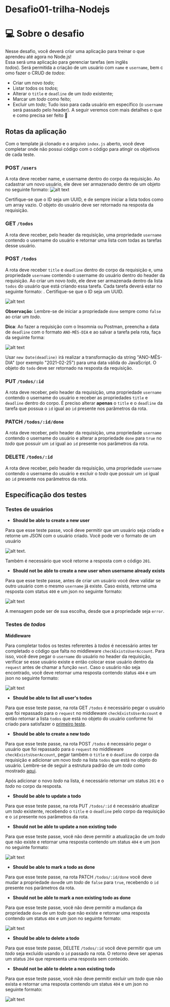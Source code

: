 # Desafio01-trilha-Nodejs
# 💻 Sobre o desafio
Nesse desafio, você deverá criar uma aplicação para treinar o que aprendeu até agora no Node.js!
Essa será uma aplicação para gerenciar tarefas (em inglês *todos*). Será permitida a criação de um usuário com `name` e `username`, bem como fazer o CRUD de *todos*:
- Criar um novo *todo*;
- Listar todos os *todos*;
- Alterar o `title` e `deadline` de um *todo* existente;
- Marcar um *todo* como feito;
- Excluir um *todo*;
Tudo isso para cada usuário em específico (o `username` será passado pelo header). A seguir veremos com mais detalhes o que e como precisa ser feito 🚀
## Rotas da aplicação
Com o template já clonado e o arquivo `index.js` aberto, você deve completar onde não possui código com o código para atingir os objetivos de cada teste.
### POST `/users`
A rota deve receber name, e username dentro do corpo da requisição. Ao cadastrar um novo usuário, ele deve ser armazenado dentro de um objeto no seguinte formato:
![alt text](https://github.com/igormachado/Desafio01-trilha-Nodejs/blob/main/post-user.png?raw=true)


Certifique-se que o ID seja um UUID, e de sempre iniciar a lista todos como um array vazio.
O objeto do usuário deve ser retornado na resposta da requisição. 

### GET `/todos`
A rota deve receber, pelo header da requisição, uma propriedade `username` contendo o username do usuário e retornar uma lista com todas as tarefas desse usuário.

### POST `/todos`
A rota deve receber `title` e `deadline` dentro do corpo da requisição e, uma propriedade `username` contendo o username do usuário dentro do header da requisição. Ao criar um novo *todo*, ele deve ser armazenada dentro da lista `todos` do usuário que está criando essa tarefa. Cada tarefa deverá estar no seguinte formato:  . Certifique-se que o ID seja um UUID.

![alt text](https://github.com/igormachado/Desafio01-trilha-Nodejs/blob/main/post-todos.png?raw=true)

**Observação**: Lembre-se de iniciar a propriedade `done` sempre como `false` ao criar um *todo*.

**Dica**: Ao fazer a requisição com o Insomnia ou Postman, preencha a data de `deadline` com o formato `ANO-MÊS-DIA` e ao salvar a tarefa pela rota, faça da seguinte forma:

![alt text](https://github.com/igormachado/Desafio01-trilha-Nodejs/blob/main/obs.png?raw=true)


Usar `new Date(deadline)` irá realizar a transformação da string "ANO-MÊS-DIA" (por exemplo "2021-02-25") para uma data válida do JavaScript.
O objeto do `todo` deve ser retornado na resposta da requisição.

### PUT `/todos/:id`

A rota deve receber, pelo header da requisição, uma propriedade `username` contendo o username do usuário e receber as propriedades `title` e `deadline` dentro do corpo. É preciso alterar **apenas** o `title` e o `deadline` da tarefa que possua o `id` igual ao `id` presente nos parâmetros da rota.

### PATCH `/todos/:id/done`

A rota deve receber, pelo header da requisição, uma propriedade `username` contendo o username do usuário e alterar a propriedade `done` para `true` no *todo* que possuir um `id` igual ao `id` presente nos parâmetros da rota.

### DELETE `/todos/:id`

A rota deve receber, pelo header da requisição, uma propriedade `username` contendo o username do usuário e excluir o *todo* que possuir um `id` igual ao `id` presente nos parâmetros da rota.


## Específicação dos testes

### Testes de usuários

- **Should be able to create a new user**

Para que esse teste passe, você deve permitir que um usuário seja criado e retorne um JSON com o usuário criado. Você pode ver o formato de um usuário 

![alt text](https://github.com/igormachado/Desafio01-trilha-Nodejs/blob/main/post-user.png?raw=true). 

Também é necessário que você retorne a resposta com o código `201`.

- **Should not be able to create a new user when username already exists**

Para que esse teste passe, antes de criar um usuário você deve validar se outro usuário com o mesmo `username` já existe. Caso exista, retorne uma resposta com status `400` e um json no seguinte formato:


![alt text](https://github.com/igormachado/Desafio01-trilha-Nodejs/blob/main/error.png?raw=true)


A mensagem pode ser de sua escolha, desde que a propriedade seja `error`.


### Testes de *todos*

**Middleware**

Para completar todos os testes referentes à *todos* é necessário antes ter completado o código que falta no middleware `checkExistsUserAccount`. Para isso, você deve pegar o `username` do usuário no header da requisição, verificar se esse usuário existe e então colocar esse usuário dentro da `request` antes de chamar a função `next`. Caso o usuário não seja encontrado, você deve retornar uma resposta contendo status `404` e um json no seguinte formato:

![alt text](https://github.com/igormachado/Desafio01-trilha-Nodejs/blob/main/error.png?raw=true)


- **Should be able to list all user's todos**

Para que esse teste passe, na rota GET `/todos` é necessário pegar o usuário que foi repassado para o `request` no middleware `checkExistsUserAccount` e então retornar a lista `todos` que está no objeto do usuário conforme foi criado para satisfazer o [primeiro teste](https://www.notion.so/Desafio-01-Conceitos-do-Node-js-59ccb235aecd43a6a06bf09a24e7ede8).

- **Should be able to create a new todo**

Para que esse teste passe, na rota POST `/todos` é necessário pegar o usuário que foi repassado para o `request` no middleware `checkExistsUserAccount`, pegar também o `title` e o `deadline` do corpo da requisição e adicionar um novo *todo* na lista `todos` que está no objeto do usuário. Lembre-se de seguir a estrutura padrão de um *todo* como mostrado [aqui](https://www.notion.so/Desafio-01-Conceitos-do-Node-js-59ccb235aecd43a6a06bf09a24e7ede8).

Após adicionar o novo *todo* na lista, é necessário retornar um status `201` e o *todo* no corpo da resposta.

- **Should be able to update a todo**

Para que esse teste passe, na rota PUT `/todos/:id` é necessário atualizar um *todo* existente, recebendo o `title` e o `deadline` pelo corpo da requisição e o `id` presente nos parâmetros da rota.

- **Should not be able to update a non existing todo**

Para que esse teste passe, você não deve permitir a atualização de um *todo* que não existe e retornar uma resposta contendo um status `404` e um json no seguinte formato:


![alt text](https://github.com/igormachado/Desafio01-trilha-Nodejs/blob/main/error.png?raw=true)


- **Should be able to mark a todo as done**

Para que esse teste passe, na rota PATCH `/todos/:id/done` você deve mudar a propriedade `done`de um *todo* de `false` para `true`, recebendo o `id` presente nos parâmetros da rota.

- **Should not be able to mark a non existing todo as done**

Para que esse teste passe, você não deve permitir a mudança da propriedade `done` de um *todo* que não existe e retornar uma resposta contendo um status `404` e um json no seguinte formato:


![alt text](https://github.com/igormachado/Desafio01-trilha-Nodejs/blob/main/error.png?raw=true)


- **Should be able to delete a todo**

Para que esse teste passe, DELETE `/todos/:id` você deve permitir que um *todo* seja excluído usando o `id` passado na rota. O retorno deve ser apenas um status `204` que representa uma resposta sem conteúdo.

- **Should not be able to delete a non existing todo**

Para que esse teste passe, você não deve permitir excluir um *todo* que não exista e retornar uma resposta contendo um status `404` e um json no seguinte formato:


![alt text](https://github.com/igormachado/Desafio01-trilha-Nodejs/blob/main/error.png?raw=true)
